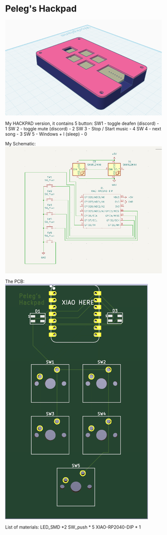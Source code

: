 # Peleg's Hackpad

![Fully Assembled Hackpad](assets/FullAsembled.png)

My HACKPAD version, it contains 5 button:
SW1 - toggle deafen (discord) - 1
SW 2 - toggle mute (discord) - 2
SW 3 - Stop / Start music - 4
SW 4 - next song - 3
SW 5 - Windows + l (sleep) - 0

My Schematic:
![Schematic Of PCB](assets/schematic.png)

The PCB:
![PCB](assets/PCB.png)

List of materials:
LED_SMD *2
SW_push * 5
XIAO-RP2040-DIP * 1

